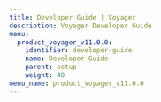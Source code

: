 ```yaml
---
title: Developer Guide | Voyager
description: Voyager Developer Guide
menu:
  product_voyager_v11.0.0:
    identifier: developer-guide
    name: Developer Guide
    parent: setup
    weight: 40
menu_name: product_voyager_v11.0.0
---
```

